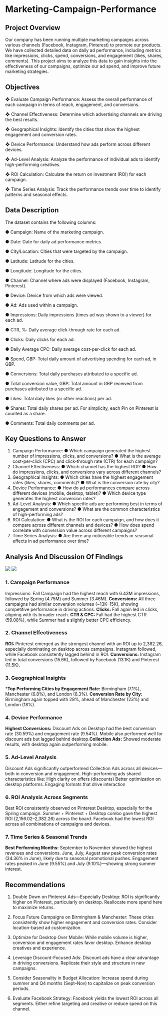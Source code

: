 # Marketing-Campaign-Performance

## Project Overview  
Our company has been running multiple marketing campaigns across various channels (Facebook, Instagram, Pinterest) to promote our products. We have collected detailed data on daily ad performance, including metrics like impressions, clicks, spend, conversions, and engagement (likes, shares, comments). This project aims to analyze this data to gain insights into the effectiveness of our campaigns, optimize our ad spend, and improve future marketing strategies.
## Objectives
❖	Evaluate Campaign Performance: Assess the overall performance of each campaign in terms of reach, engagement, and conversions.

❖	Channel Effectiveness: Determine which advertising channels are driving the best results.

❖	Geographical Insights: Identify the cities that show the highest engagement and conversion rates.

❖	Device Performance: Understand how ads perform across different devices.

❖	Ad-Level Analysis: Analyze the performance of individual ads to identify high-performing creatives.

❖	ROI Calculation: Calculate the return on investment (ROI) for each campaign.

❖	Time Series Analysis: Track the performance trends over time to identify patterns and seasonal effects.

## Data Description
The dataset contains the following columns:

●	Campaign: Name of the marketing campaign.

●	Date: Date for daily ad performance metrics.

●	City/Location: Cities that were targeted by the campaign.

●	Latitude: Latitude for the cities.

●	Longitude: Longitude for the cities.

●	Channel: Channel where ads were displayed (Facebook, Instagram, Pinterest).

●	Device: Device from which ads were viewed.

●	Ad: Ads used within a campaign.

●	Impressions: Daily impressions (times ad was shown to a viewer) for each ad.

●	CTR, %: Daily average click-through rate for each ad.

●	Clicks: Daily clicks for each ad.

●	Daily Average CPC: Daily average cost-per-click for each ad.

●	Spend, GBP: Total daily amount of advertising spending for each ad, in GBP.

●	Conversions: Total daily purchases attributed to a specific ad.

●	Total conversion value, GBP: Total amount in GBP received from purchases attributed to a specific ad.

●	Likes: Total daily likes (or other reactions) per ad.

●	Shares: Total daily shares per ad. For simplicity, each Pin on Pinterest is counted as a share.

●	Comments: Total daily comments per ad.

## Key Questions to Answer

1.	Campaign Performance:
●	Which campaign generated the highest number of impressions, clicks, and conversions?
●	What is the average cost-per-click (CPC)  and click-through rate (CTR) for each campaign?
2.	Channel Effectiveness:
●	Which channel has the highest ROI?
●	How do impressions, clicks, and conversions vary across different  channels?
3.	Geographical Insights:
●	Which cities have the highest engagement rates (likes, shares, comments)?
●	What is the conversion rate by city?
4.	Device Performance:
●	How do ad performances compare across different devices (mobile, desktop, tablet)?
●	Which device type generates the highest conversion rates?
5.	Ad-Level Analysis:
●	Which specific ads are performing best in terms of engagement and conversions?
●	What are the common characteristics of high-performing ads?
6.	ROI Calculation:
●	What is the ROI for each campaign, and how does it compare across different channels and devices?
●	How does spend correlate with conversion value across different campaigns?
7.	Time Series Analysis:
●	Are there any noticeable trends or seasonal effects in ad performance over time?

## Analysis And Discussion Of Findings

![](1.jpg)
![](2.jpg)

### 1. Campaign Performance
Impressions: Fall Campaign had the highest reach with 6.43M impressions, followed by Spring (4.75M) and Summer (3.46M). **Conversions:** All three campaigns had similar conversion volumes (~13K–15K), showing competitive performance in driving actions. **Clicks:** Fall again led in clicks, aligning with its broader reach. **CTR & CPC:** Fall had the highest CTR (59.08%), while Summer had a slightly better CPC efficiency.

### 2. Channel Effectiveness
**ROI:** Pinterest emerged as the strongest channel with an ROI up to 2,382.26, especially dominating on desktop across campaigns. Instagram followed, while Facebook consistently lagged behind in ROI. **Conversions:** Instagram led in total conversions (15.6K), followed by Facebook (13.1K) and Pinterest (11.5K).

### 3. Geographical Insights
***Top Performing Cities by Engagement Rate:** Birmingham (7.1%), Manchester (6.8%), and London (6.3%). **Conversion Rate by City:** Birmingham again topped with 29%, ahead of Manchester (23%) and London (18%).

### 4. Device Performance
**Highest Conversions:** Discount Ads on Desktop had the best conversion rate (30.59%) and engagement rate (9.54%). Mobile also performed well for discount ads but lagged behind desktop.**Collection Ads:** Showed moderate results, with desktop again outperforming mobile.

### 5. Ad-Level Analysis
Discount Ads significantly outperformed Collection Ads across all devices—both in conversion and engagement. High-performing ads shared characteristics like: High clarity on offers (discounts) Better optimization on desktop platforms. Engaging formats that drive interaction

### 6. ROI Analysis Across Segments
Best ROI consistently observed on Pinterest Desktop, especially for the Spring campaign. Summer + Pinterest + Desktop combo gave the highest ROI (2,156.02–2,382.26) across the board. Facebook had the lowest ROI across all combinations of campaigns and devices.

### 7. Time Series & Seasonal Trends
**Best Performing Months:** September to November showed the highest revenues and conversions. June, July, August saw peak conversion rates (34.36% in June), likely due to seasonal promotional pushes. Engagement rates peaked in June (9.55%) and July (9.10%)—showing strong summer interest.

## Recommendations
1. Double Down on Pinterest Ads—Especially Desktop:
ROI is significantly higher on Pinterest, particularly on desktop. Reallocate more spend here to maximize returns.

2. Focus Future Campaigns on Birmingham & Manchester:
These cities consistently show higher engagement and conversion rates. Consider location-based ad customization.

3. Optimize for Desktop Over Mobile:
While mobile volume is higher, conversion and engagement rates favor desktop. Enhance desktop creatives and experience.

4. Leverage Discount-Focused Ads:
Discount ads have a clear advantage in driving conversions. Replicate their style and structure in new campaigns.

5. Consider Seasonality in Budget Allocation:
Increase spend during summer and Q4 months (Sept–Nov) to capitalize on peak conversion periods.

6. Evaluate Facebook Strategy:
Facebook yields the lowest ROI across all segments. Either refine targeting and creative or reduce spend on this channel.

